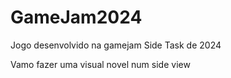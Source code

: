 # GameJam2024
Jogo desenvolvido na gamejam Side Task de 2024

Vamo fazer uma visual novel num side view
